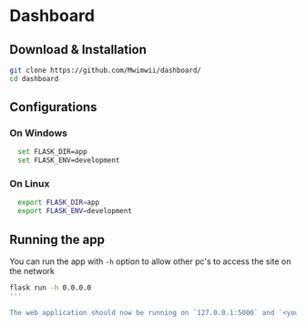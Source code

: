 # Dashboard

## Download & Installation

```bash
git clone https://github.com/Mwimwii/dashboard/
cd dashboard
```
## Configurations

### On Windows

```bash
  set FLASK_DIR=app
  set FLASK_ENV=development
```
### On Linux

```bash
  export FLASK_DIR=app
  export FLASK_ENV=development
```

## Running the app

You can run the app with `-h` option to allow other pc's to access the site on the network

```bash
flask run -h 0.0.0.0
'''

The web application should now be running on `127.0.0.1:5000` and `<your_ip>:5000`
